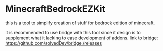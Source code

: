 # MinecraftBedrockEZKit
this is a tool to simplify creation of stuff for bedrock edition of minecraft.


it is recommended to use bridge with this tool since it design is to supplement what it lacking to ease development of addons.
link to bridge: https://github.com/solvedDev/bridge./releases
